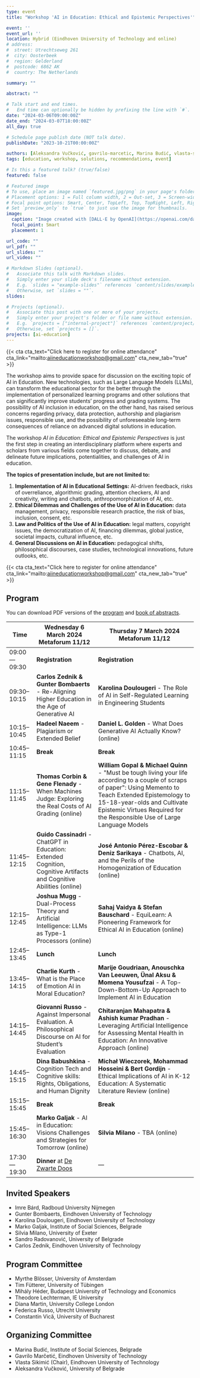 ```yaml
---
type: event
title: "Workshop 'AI in Education: Ethical and Epistemic Perspectives'"

event: ''
event_url: ''
location: Hybrid (Eindhoven University of Technology and online)
# address:
#  street: Utrechtseweg 261
#  city: Oosterbeek
#  region: Gelderland
#  postcode: 6862 AK
#  country: The Netherlands

summary: ""

abstract: ""

# Talk start and end times.
#   End time can optionally be hidden by prefixing the line with `#`.
date: "2024-03-06T09:00:00Z"
date_end: "2024-03-07T18:00:00Z"
all_day: true

# Schedule page publish date (NOT talk date).
publishDate: "2023-10-21T00:00:00Z"

authors: [Aleksandra Vučković, gavrilo-marcetic, Marina Budić, vlasta-sikimic]
tags: [education, workshop, solutions, recommendations, event]

# Is this a featured talk? (true/false)
featured: false

# Featured image
# To use, place an image named `featured.jpg/png` in your page's folder.
# Placement options: 1 = Full column width, 2 = Out-set, 3 = Screen-width
# Focal point options: Smart, Center, TopLeft, Top, TopRight, Left, Right, BottomLeft, Bottom, BottomRight
# Set `preview_only` to `true` to just use the image for thumbnails.
image:
  caption: "Image created with [DALL·E by OpenAI](https://openai.com/dall-e-3)"
  focal_point: Smart
  placement: 1

url_code: ""
url_pdf: ""
url_slides: ""
url_video: ""

# Markdown Slides (optional).
#   Associate this talk with Markdown slides.
#   Simply enter your slide deck's filename without extension.
#   E.g. `slides = "example-slides"` references `content/slides/example-slides.md`.
#   Otherwise, set `slides = ""`.
slides:

# Projects (optional).
#   Associate this post with one or more of your projects.
#   Simply enter your project's folder or file name without extension.
#   E.g. `projects = ["internal-project"]` references `content/project/deep-learning/index.md`.
#   Otherwise, set `projects = []`.
projects: [ai-education]
---
```


{{< cta cta_text="Click here to register for online attendance" cta_link="mailto:aiineducationworkshop@gmail.com" cta_new_tab="true" >}}


The workshop aims to provide space for discussion on the exciting topic of AI in Education. New technologies, such as Large Language Models (LLMs), can transform the educational sector for the better through the implementation of personalized learning programs and other solutions that can significantly improve students’ progress and grading systems. The possibility of AI inclusion in education, on the other hand, has raised serious concerns regarding privacy, data protection, authorship and plagiarism issues, responsible use, and the possibility of unforeseeable long-term consequences of reliance on advanced digital solutions in education.

The workshop *AI in Education: Ethical and Epistemic Perspectives* is just the first step in creating an interdisciplinary platform where experts and scholars from various fields come together to discuss, debate, and delineate future implications, potentialities, and challenges of AI in education.

**The topics of presentation include, but are not limited to:**

1. **Implementation of AI in Educational Settings:** AI-driven feedback, risks of overreliance, algorithmic grading, attention checkers, AI and creativity, writing and chatbots, anthropomorphization of AI, etc.
2. **Ethical Dilemmas and Challenges of the Use of AI in Education:** data management, privacy, responsible research practice, the risk of bias, inclusion, consent, etc.
3. **Law and Politics of the Use of AI in Education:** legal matters, copyright issues, the democratization of AI, financing dilemmas, global justice, societal impacts, cultural influence, etc.
4. **General Discussions on AI in Education:** pedagogical shifts, philosophical discourses, case studies, technological innovations, future outlooks, etc.

{{< cta cta_text="Click here to register for online attendance" cta_link="mailto:aiineducationworkshop@gmail.com" cta_new_tab="true" >}}


## Program

You can download PDF versions of the [program](Program-AI-Education.pdf) and [book of abstracts](AI-Education-book-abstracts.pdf).

| Time       | **Wednesday 6 March 2024** <br> Metaforum 11/12 | **Thursday 7 March 2024** <br> Metaforum 11/12 |
|------------|-------------------------------|-----------------------|
| 09:00—09:30      | **Registration**           | **Registration**          |
| 09:30–10:15| **Carlos Zednik & Gunter Bombaerts** - Re-Aligning Higher Education in the Age of Generative AI  | **Karolina Doulougeri** - The Role of AI in Self-Regulated Learning in Engineering Students   |
| 10:15–10:45| **Hadeel Naeem** - Plagiarism or Extended Belief   | **Daniel L. Golden** - What Does Generative AI Actually Know? (online) |
| 10:45–11:15| **Break**                  | **Break**                 |
| 11:15–11:45| **Thomas Corbin & Gene Flenady** - When Machines Judge: Exploring the Real Costs of AI Grading (online)  | **William Gopal & Michael Quinn** - "Must be tough living your life according to a couple of scraps of paper": Using Memento to Teach Extended Epistemology to 15-18-year-olds and Cultivate Epistemic Virtues Required for the Responsible Use of Large Language Models  |
| 11:45–12:15| **Guido Cassinadri** - ChatGPT in Education: Extended Cognition, Cognitive Artifacts and Cognitive Abilities   (online)  | **José Antonio Pérez-Escobar & Deniz Sarikaya** - Chatbots, AI, and the Perils of the Homogenization of Education (online) |
| 12:15–12:45| **Joshua Mugg** -  Dual-Process Theory and Artificial Intelligence: LLMs as Type-1 Processors (online)  | **Sahaj Vaidya & Stefan Bauschard** - EquiLearn: A Pioneering Framework for Ethical AI in Education  (online) |
| 12:45–13:45| **Lunch**                  | **Lunch**                 |
| 13:45–14:15| **Charlie Kurth** - What is the Place of Emotion AI in Moral Education?   | **Marije Goudriaan, Anouschka Van Leeuwen, Ünal Aksu & Momena Yousufzai** - A Top-Down-Bottom-Up Approach to Implement AI in Education  |
| 14:15–14:45| **Giovanni Russo** - Against Impersonal Evaluation. A Philosophical Discourse on AI for Student’s Evaluation  | **Chitaranjan Mahapatra & Ashish kumar Pradhan** - Leveraging Artificial Intelligence for Assessing Mental Health in Education: An Innovative Approach (online) |
| 14:45–15:15| **Dina Babushkina** - Cognition Tech and Cognitive skills: Rights, Obligations, and Human Dignity  | **Michał Wieczorek, Mohammad Hosseini & Bert Gordijn** - Ethical Implications of AI in K-12 Education: A Systematic Literature Review (online) |
| 15:15–15:45| **Break**                  | **Break**                 |
| 15:45–16:30| **Marko Galjak** - AI in Education: Visions Challenges and Strategies for Tomorrow (online) | **Silvia Milano** - TBA (online) |
| 17:30—19:30      | **Dinner** at [De Zwarte Doos](https://maps.app.goo.gl/yVFLxK2m8VcF9R2m9) | —                   |




## Invited Speakers

- Imre Bárd, Radboud University Nijmegen 
- Gunter Bombaerts, Eindhoven University of Technology
- Karolina Doulougeri, Eindhoven University of Technology
- Marko Galjak, Institute of Social Sciences, Belgrade
- Silvia Milano, University of Exeter
- Sandro Radovanović, University of Belgrade
- Carlos Zednik, Eindhoven University of Technology


## Program Committee

 - Myrthe Blösser, University of Amsterdam
- Tim Fütterer, University of Tübingen
- Mihály Héder, Budapest University of Technology and Economics
- Theodore Lechterman, IE University
- Diana Martin, University College London
- Federica Russo, Utrecht University
- Constantin Vică, University of Bucharest

## Organizing Committee

- Marina Budić, Institute of Social Sciences, Belgrade
- Gavrilo Marčetić, Eindhoven University of Technology
- Vlasta Sikimić (Chair), Eindhoven University of Technology
- Aleksandra Vučković, University of Belgrade